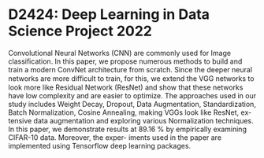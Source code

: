 # D2424: Deep Learning in Data Science Project 2022

Convolutional Neural Networks (CNN) are commonly used for Image classification. In this
paper, we propose numerous methods to build and train a modern ConvNet architecture from
scratch. Since the deeper neural networks are more diﬀicult to train, for this, we extend the
VGG networks to look more like Residual Network (ResNet) and show that these networks have
low complexity and are easier to optimize.
The approaches used in our study includes Weight Decay, Dropout, Data Augmentation,
Standardization, Batch Normalization, Cosine Annealing, making VGGs look like ResNet, ex-
tensive data augmentation and exploring various Normalization techniques. In this paper, we
demonstrate results at 89.16 % by empirically examining CIFAR-10 data. Moreover, the exper-
iments used in the paper are implemented using Tensorflow deep learning packages.
